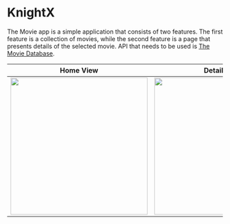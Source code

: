 # KnightX

The Movie app is a simple application that consists of two features. The first feature is a collection of
movies, while the second feature is a page that presents details of the selected movie.
API that needs to be used is [The Movie Database](https://developers.themoviedb.org/3/getting-started/introduction). 

Home View   | Detail View
--------------------- | ---------------------
<img src="https://user-images.githubusercontent.com/49038614/195209226-b2001c31-2acb-44a9-abed-23f1b1442525.png" width="320"> | <img src="https://user-images.githubusercontent.com/49038614/195209133-faadfaf0-221b-4d3a-b349-849c14eb967a.png" width="320">
